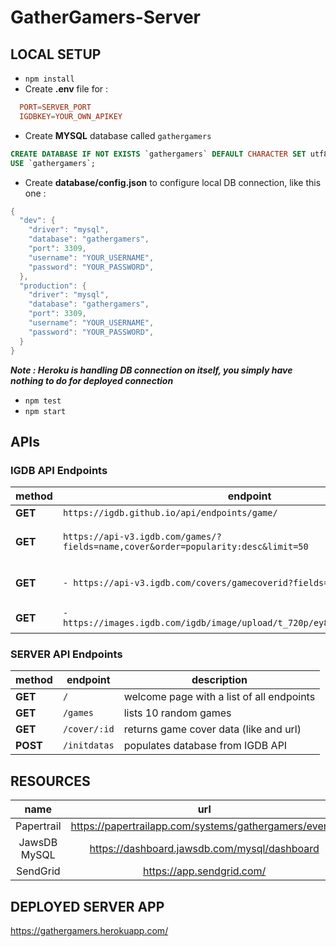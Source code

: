 # GatherGamers-Server

## LOCAL SETUP

- `npm install`
- Create **.env** file for :
```conf
  PORT=SERVER_PORT
  IGDBKEY=YOUR_OWN_APIKEY
```
- Create **MYSQL** database called `gathergamers` 
```sql
CREATE DATABASE IF NOT EXISTS `gathergamers` DEFAULT CHARACTER SET utf8 COLLATE utf8_general_ci;
USE `gathergamers`;
```
- Create **database/config.json** to configure local DB connection, like this one :
```java
{
  "dev": {
    "driver": "mysql",
    "database": "gathergamers",
    "port": 3309,
    "username": "YOUR_USERNAME",
    "password": "YOUR_PASSWORD",
  },
  "production": {
    "driver": "mysql",
    "database": "gathergamers",
    "port": 3309,
    "username": "YOUR_USERNAME",
    "password": "YOUR_PASSWORD",
  }
}
```
  **_Note : Heroku is handling DB connection on itself, you simply have nothing to do for deployed connection_**
- `npm test`
- `npm start`

## APIs

### IGDB API Endpoints

| method       | endpoint                                                                              | description               |
|--------------|---------------------------------------------------------------------------------------|---------------------------|
| **GET**      | `https://igdb.github.io/api/endpoints/game/`                                          |                           |
| **GET**      | `https://api-v3.igdb.com/games/?fields=name,cover&order=popularity:desc&limit=50`     | lists 50 popular games    |
| **GET**      | `- https://api-v3.igdb.com/covers/gamecoverid?fields=url`                             | returns game cover url    |
| **GET**      | `- https://images.igdb.com/igdb/image/upload/t_720p/ey8ua9nd0zpedtlqlajx.jpg`         | returns game cover        |

### SERVER API Endpoints

| method       | endpoint     | description                               |
|--------------|--------------|-------------------------------------------|
| **GET**      | `/`          | welcome page with a list of all endpoints |
| **GET**      | `/games`     | lists 10 random games                     |
| **GET**      | `/cover/:id` | returns game cover data (like and url)    |
| **POST**     | `/initdatas` | populates database from IGDB API          |


## RESOURCES

| name           | url                                                     |
|:--------------:|:-------------------------------------------------------:|
| Papertrail     | https://papertrailapp.com/systems/gathergamers/events   |
| JawsDB MySQL   | https://dashboard.jawsdb.com/mysql/dashboard            |
| SendGrid       | https://app.sendgrid.com/                               |

## DEPLOYED SERVER APP

https://gathergamers.herokuapp.com/
